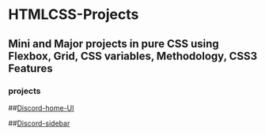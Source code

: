 # HTMLCSS-Projects
## Mini and Major projects in pure CSS using Flexbox, Grid, CSS variables, Methodology, CSS3 Features

### projects

##[Discord-home-UI](https://alidhuniya.github.io/HTMLCSS-Projects/Gridproject/discord-home-UI/)

##[Discord-sidebar](https://alidhuniya.github.io/HTMLCSS-Projects/Gridproject/dicord-UI/)



